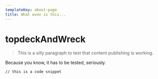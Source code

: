 ```yaml
---
templateKey: about-page
title: What even is this...
---
```

# topdeckAndWreck

> This is a silly paragraph to test that content publishing is working.

Because you know, it has to be tested, seriously.

```
// this is a code snippet
```
